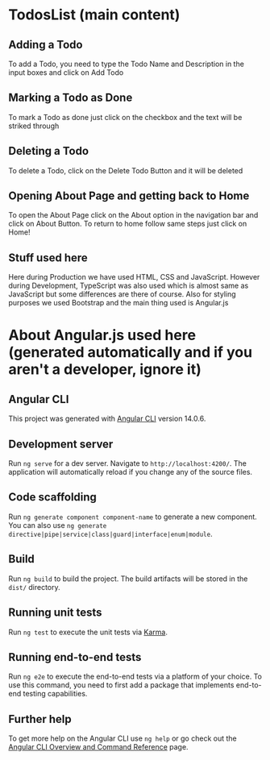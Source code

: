 # TodosList (main content)

## Adding a Todo

To add a Todo, you need to type the Todo Name and Description in the input boxes and click on Add Todo

## Marking a Todo as Done

To mark a Todo as done just click on the checkbox and the text will be striked through

## Deleting a Todo

To delete a Todo, click on the Delete Todo Button and it will be deleted

## Opening About Page and getting back to Home

To open the About Page click on the About option in the navigation bar and click on About Button. To return to home follow same steps just click on Home!

## Stuff used here

Here during Production we have used HTML, CSS and JavaScript. However during Development, TypeScript was also used which is almost same as JavaScript but some differences are there of course. Also for styling purposes we used Bootstrap and the main thing used is Angular.js

# About Angular.js used here (generated automatically and if you aren't a developer, ignore it)

## Angular CLI

This project was generated with [Angular CLI](https://github.com/angular/angular-cli) version 14.0.6.

## Development server

Run `ng serve` for a dev server. Navigate to `http://localhost:4200/`. The application will automatically reload if you change any of the source files.

## Code scaffolding

Run `ng generate component component-name` to generate a new component. You can also use `ng generate directive|pipe|service|class|guard|interface|enum|module`.

## Build

Run `ng build` to build the project. The build artifacts will be stored in the `dist/` directory.

## Running unit tests

Run `ng test` to execute the unit tests via [Karma](https://karma-runner.github.io).

## Running end-to-end tests

Run `ng e2e` to execute the end-to-end tests via a platform of your choice. To use this command, you need to first add a package that implements end-to-end testing capabilities.

## Further help

To get more help on the Angular CLI use `ng help` or go check out the [Angular CLI Overview and Command Reference](https://angular.io/cli) page.
